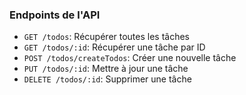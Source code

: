 ### Endpoints de l'API

- `GET /todos`: Récupérer toutes les tâches
- `GET /todos/:id`: Récupérer une tâche par ID
- `POST /todos/createTodos`: Créer une nouvelle tâche
- `PUT /todos/:id`: Mettre à jour une tâche
- `DELETE /todos/:id`: Supprimer une tâche
